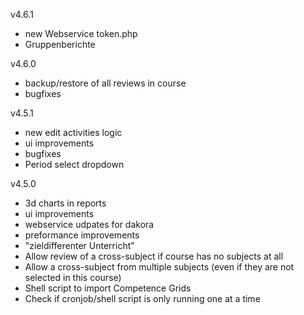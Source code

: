 v4.6.1
* new Webservice token.php
* Gruppenberichte

v4.6.0
* backup/restore of all reviews in course
* bugfixes

v4.5.1
* new edit activities logic
* ui improvements
* bugfixes
* Period select dropdown

v4.5.0
* 3d charts in reports
* ui improvements
* webservice udpates for dakora
* preformance improvements
* "zieldifferenter Unterricht"
* Allow review of a cross-subject if course has no subjects at all
* Allow a cross-subject from multiple subjects (even if they are not selected in this course)
* Shell script to import Competence Grids
* Check if cronjob/shell script is only running one at a time